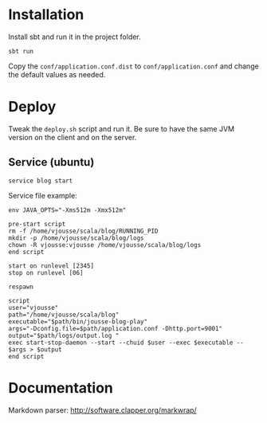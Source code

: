 # Installation

Install sbt and run it in the project folder.

    sbt run

Copy the `conf/application.conf.dist` to `conf/application.conf` and change the default values as needed.

# Deploy

Tweak the `deploy.sh` script and run it. Be sure to have the same JVM version on the client and on the server.

## Service (ubuntu)


    service blog start


Service file example:

    env JAVA_OPTS="-Xms512m -Xmx512m"

    pre-start script
    rm -f /home/vjousse/scala/blog/RUNNING_PID
    mkdir -p /home/vjousse/scala/blog/logs
    chown -R vjousse:vjousse /home/vjousse/scala/blog/logs
    end script

    start on runlevel [2345]
    stop on runlevel [06]

    respawn

    script
    user="vjousse"
    path="/home/vjousse/scala/blog"
    executable="$path/bin/jousse-blog-play"
    args="-Dconfig.file=$path/application.conf -Dhttp.port=9001"
    output="$path/logs/output.log "
    exec start-stop-daemon --start --chuid $user --exec $executable -- $args > $output
    end script

# Documentation

Markdown parser: http://software.clapper.org/markwrap/
